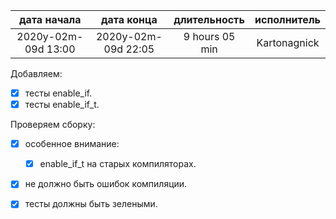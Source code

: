 
| дата начала         |   дата конца        |  длительность  | исполнитель  |
|:-------------------:|:-------------------:|:--------------:|:------------:|
| 2020y-02m-09d 13:00 | 2020y-02m-09d 22:05 | 9 hours 05 min | Kartonagnick |

Добавляем:  
  - [x] тесты enable_if.  
  - [x] тесты enable_if_t.  

Проверяем сборку:  
  - [x] особенное внимание:  
    - [x] enable_if_t на старых компиляторах.  
  - [x] не должно быть ошибок компиляции.  
  - [x] тесты должны быть зелеными.  

